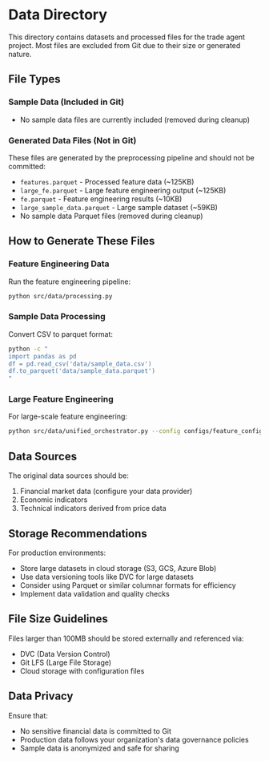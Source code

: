 # Data Directory

This directory contains datasets and processed files for the trade agent project. Most files are excluded from Git due to their size or generated nature.

## File Types

### Sample Data (Included in Git)

- No sample data files are currently included (removed during cleanup)

### Generated Data Files (Not in Git)

These files are generated by the preprocessing pipeline and should not be committed:

- `features.parquet` - Processed feature data (~125KB)
- `large_fe.parquet` - Large feature engineering output (~125KB)
- `fe.parquet` - Feature engineering results (~10KB)
- `large_sample_data.parquet` - Large sample dataset (~59KB)
- No sample data Parquet files (removed during cleanup)

## How to Generate These Files

### Feature Engineering Data

Run the feature engineering pipeline:

```bash
python src/data/processing.py
```

### Sample Data Processing

Convert CSV to parquet format:

```bash
python -c "
import pandas as pd
df = pd.read_csv('data/sample_data.csv')
df.to_parquet('data/sample_data.parquet')
"
```

### Large Feature Engineering

For large-scale feature engineering:

```bash
python src/data/unified_orchestrator.py --config configs/feature_config.json
```

## Data Sources

The original data sources should be:

1. Financial market data (configure your data provider)
2. Economic indicators
3. Technical indicators derived from price data

## Storage Recommendations

For production environments:

- Store large datasets in cloud storage (S3, GCS, Azure Blob)
- Use data versioning tools like DVC for large datasets
- Consider using Parquet or similar columnar formats for efficiency
- Implement data validation and quality checks

## File Size Guidelines

Files larger than 100MB should be stored externally and referenced via:

- DVC (Data Version Control)
- Git LFS (Large File Storage)
- Cloud storage with configuration files

## Data Privacy

Ensure that:

- No sensitive financial data is committed to Git
- Production data follows your organization's data governance policies
- Sample data is anonymized and safe for sharing
